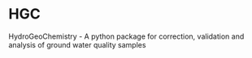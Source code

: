 # HGC
HydroGeoChemistry - A python package for correction, validation and analysis of ground water quality samples



